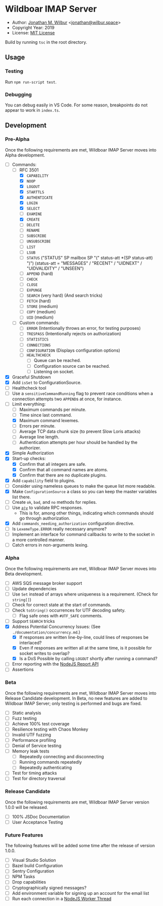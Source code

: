 # Wildboar IMAP Server

* Author: [Jonathan M. Wilbur](https://jonathan.wilbur.space) <[jonathan@wilbur.space](mailto:jonathan@wilbur.space)>
* Copyright Year: 2019
* License: [MIT License](https://mit-license.org/)

Build by running `tsc` in the root directory.

## Usage

### Testing

Run `npm run-script test`.

### Debugging

You can debug easily in VS Code. For some reason, breakpoints do not appear to
work in `index.ts`. 

## Development

### Pre-Alpha

Once the following requirements are met, Wildboar IMAP Server moves into Alpha
development.

- [ ] Commands:
  - [ ] RFC 3501
    - [x] `CAPABILITY`
    - [x] `NOOP`
    - [x] `LOGOUT`
    - [x] `STARTTLS`
    - [x] `AUTHENTICATE`
    - [x] `LOGIN`
    - [x] `SELECT`
    - [ ] `EXAMINE`
    - [x] `CREATE`
    - [ ] `DELETE`
    - [ ] `RENAME`
    - [ ] `SUBSCRIBE`
    - [ ] `UNSUBSCRIBE`
    - [ ] `LIST`
    - [ ] `LSUB`
    - [ ] `STATUS` ("STATUS" SP mailbox SP "(" status-att *(SP status-att) ")") (status-att = "MESSAGES" / "RECENT" / "UIDNEXT" / "UIDVALIDITY" / "UNSEEN")
    - [ ] `APPEND` (hard)
    - [ ] `CHECK`
    - [ ] `CLOSE`
    - [ ] `EXPUNGE`
    - [ ] `SEARCH` (very hard) (And search tricks)
    - [ ] `FETCH` (hard)
    - [ ] `STORE` (medium)
    - [ ] `COPY` (medium)
    - [ ] `UID` (medium)
  - [ ] Custom commands:
    - [ ] `ERROR` (Intentionally throws an error, for testing purposes)
    - [ ] `TRESPASS` (Intentionally rejects on authorization)
    - [ ] `STATISTICS`
    - [ ] `CONNECTIONS`
    - [ ] `CONFIGURATION` (Displays configuration options)
    - [ ] `HEALTHCHECK`
      - [ ] Queue can be reached.
      - [ ] Configuration source can be reached.
      - [ ] Listening on socket.
- [x] Graceful Shutdown
- [x] Add `isSet` to ConfigurationSource.
- [ ] Healthcheck tool
- [ ] Use a `sensitiveCommandRunning` flag to prevent race conditions when a
      connection attempts two `APPEND`s at once, for instance.
- [ ] Limit everything:
  - [ ] Maximum commands per minute.
  - [ ] Time since last command.
  - [x] Maximum command lexemes.
  - [ ] Errors per minute.
  - [ ] Average TCP data chunk size (to prevent Slow Loris attacks)
  - [ ] Average line length.
  - [ ] Authentication attempts per hour should be handled by the authorizer.
- [x] Simple Authorization
- [x] Start-up checks:
  - [x] Confirm that all integers are safe.
  - [x] Confirm that all command names are atoms.
  - [x] Confirm that there are no duplicate plugins.
- [x] Add `capability` field to plugins.
- [ ] Consider using nameless queues to make the queue list more readable.
- [x] Make `ConfigurationSource` a class so you can keep the master variables list there.
- [ ] Create `ok`, `bad`, and `no` methods for replies.
- [ ] Use [`ajv`](https://www.npmjs.com/package/ajv) to validate RPC responses.
  - This is for, among other things, indicating which commands should go through authorization.
- [x] Add `commands_needing_authorization` configuration directive.
- [ ] Is `LexemeType.ERROR` really necessary anymore?
- [ ] Implement an interface for command callbacks to write to the socket in a more controlled manner.
- [ ] Catch errors in non-arguments lexing.

### Alpha

Once the following requirements are met, Wildboar IMAP Server moves into Beta
development.

- [ ] AWS SQS message broker support
- [ ] Update dependencies
- [ ] Use `Set` instead of arrays where uniqueness is a requirement. (Check for `string[]`)
- [ ] Check for correct state at the start of commands.
- [ ] Check `toString()` occurrences for UTF decoding safety.
  - [ ] Flag safe ones with `#UTF_SAFE` comments.
- [ ] Support `SEARCH` tricks
- [x] Address Potential Concurrency Issues: (See `./documentation/concurrency.md`.)
  - [x] If responses are written line-by-line, could lines of responses be interlaced?
  - [x] Even if responses are written all at the same time, is it possible for socket writes to overlap?
  - [x] Is a DoS Possible by calling `LOGOUT` shortly after running a command?
- [ ] Error reporting with the [NodeJS Report API](https://nodejs.org/dist/latest-v11.x/docs/api/report.html)
- [ ] Assertions

### Beta

Once the following requirements are met, Wildboar IMAP Server moves into
Release Candidate development. In Beta, no new features are added to Wildboar
IMAP Server; only testing is performed and bugs are fixed.

- [ ] Static analysis
- [ ] Fuzz testing
- [ ] Achieve 100% test coverage
- [ ] Resilience testing with Chaos Monkey
- [ ] Invalid UTF fuzzing
- [ ] Performance profiling
- [ ] Denial of Service testing
- [ ] Memory leak tests
  - [ ] Repeatedly connecting and disconnecting
  - [ ] Running commands repeatedly
  - [ ] Repeatedly authenticating
- [ ] Test for timing attacks
- [ ] Test for directory traversal

### Release Candidate

Once the following requirements are met, Wildboar IMAP Server version 1.0.0
will be released.

- [ ] 100% JSDoc Documentation
- [ ] User Acceptance Testing

### Future Features

The following features will be added some time after the release of version
1.0.0.

- [ ] Visual Studio Solution
- [ ] Bazel build Configuration
- [ ] Sentry Configuration
- [ ] NPM Tasks
- [ ] Drop capabilities
- [ ] Cryptographically signed messages?
- [ ] Add environment variable for signing up an account for the email list
- [ ] Run each connection in a [NodeJS Worker Thread](https://nodejs.org/dist/latest-v11.x/docs/api/worker_threads.html)